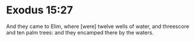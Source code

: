 # Exodus 15:27

And they came to Elim, where [were] twelve wells of water, and threescore and ten palm trees: and they encamped there by the waters.